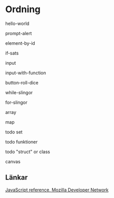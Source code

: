 Ordning
============

hello-world

prompt-alert

element-by-id

if-sats

input

input-with-function

button-roll-dice

while-slingor

for-slingor

array 

map

todo set

todo funktioner

todo "struct" or class

canvas


Länkar
-----------
[JavaScript reference, Mozilla Developer Network](https://developer.mozilla.org/en-US/docs/Web/JavaScript/Reference)